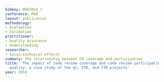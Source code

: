 ```yaml
---
bibkey: MSR2014_1
conference: MSR
layout: publication
methodology:
- Evaluation
- Validation
practitioner:
- Quality assurance
- Understanding
researcher:
- Socio-technical effects
summary: The relationship between CR coverage and participation
title: 'The impact of code review coverage and code review participation on software
  quality: a case study of the qt, VTK, and ITK projects'
year: 2014
---
```

